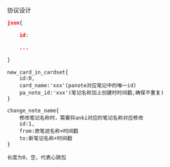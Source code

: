 协议设计

```json
json{

	id:

	...

}
```

```
new_card_in_cardset{
	id:0,
	card_name:'xxx'(panote对应笔记中的唯一id)
	pa_note_id:'xxx'(笔记名称加上创建时时间戳,确保不重复)
}
```

```
change_note_name{
	修改笔记名称时，需要将anki对应的笔记名称对应修改
	id:1,
	from:原笔迹名称+时间戳
	to:新笔记名称+时间戳
}
```

```
长度为0，空，代表心跳包
```

